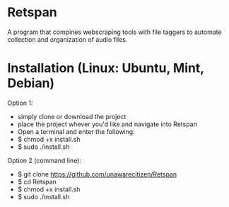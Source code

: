 # Retspan
A program that compines webscraping tools with file taggers to automate collection and organization of audio files.

# Installation (Linux: Ubuntu, Mint, Debian)
Option 1:
- simply clone or download the project
- place the project whever you'd like and navigate into Retspan
- Open a terminal and enter the following:
- $ chmod +x install.sh
- $ sudo ./install.sh

Option 2 (command line):
- $ git clone https://github.com/unawarecitizen/Retspan
- $ cd Retspan 
- $ chmod +x install.sh
- $ sudo ./install.sh
